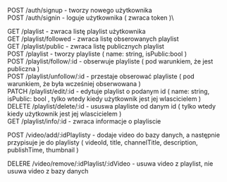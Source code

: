 
POST    /auth/signup           	 -  tworzy nowego użytkownika\
POST    /auth/signin          	 -  loguje użytkownika ( zwraca token )\

GET     /playlist    		    	   -  zwraca listę playlist użytkownika\
GET     /playlist/followed 		   -  zwraca listę obserowanych playlist\
GET     /playlist/public   		   -  zwraca listę publicznych playlist\
POST    /playlist   		   -  tworzy playliste ( name: string, isPublic:bool )\
POST    /playlist/follow/:id		 -  obserwuje playliste ( pod warunkiem, że jest publiczna )\
POST    /playlist/unfollow/:id	 -  przestaje obserować playliste ( pod warunkiem, że była wcześniej obserwowana )\
PATCH   /playlist/edit/:id       -  edytuje playlist o podanym id ( name: string, isPublic: bool , tylko wtedy kiedy użytkownik jest jej wlascicielem )\
DELETE  /playlist/delete/:id     -  ususwa playliste od danym id ( tylko wtedy kiedy użytkownik jest jej wlascicielem )\
GET     /playlist/info/:id             -  zwraca informacje o playliscie

POST    /video/add/:idPlaylisty    - dodaje video do bazy danych, a następnie przypisuje je do playlisty ( videoId, title, channelTitle, description, publishTime, thumbnail )

DELERE /video/remove/:idPlaylist/:idVideo - usuwa video z playlist, nie usuwa video z bazy danych